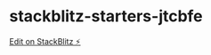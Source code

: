 # stackblitz-starters-jtcbfe

[Edit on StackBlitz ⚡️](https://stackblitz.com/edit/stackblitz-starters-jtcbfe)